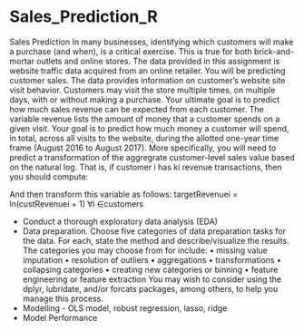 # Sales_Prediction_R


Sales Prediction
In many businesses, identifying which customers will make a purchase (and when), is a critical exercise.
This is true for both brick-and-mortar outlets and online stores. The data provided in this assignment
is website traffic data acquired from an online retailer. You will be predicting customer sales.
The data provides information on customer’s website site visit behavior. Customers may visit the store
multiple times, on multiple days, with or without making a purchase.
Your ultimate goal is to predict how much sales revenue can be expected from each customer. The
variable revenue lists the amount of money that a customer spends on a given visit. Your goal is to
predict how much money a customer will spend, in total, across all visits to the website, during the
allotted one-year time frame (August 2016 to August 2017).
More specifically, you will need to predict a transformation of the aggregrate customer-level sales value
based on the natural log. That is, if customer i has ki revenue transactions, then you should compute:

And then transform this variable as follows:
targetRevenuei = ln(custRevenuei + 1) ∀i ∈customers
- Conduct a thorough exploratory data analysis (EDA) 
- Data preparation. Choose five categories of data preparation tasks for the data. For
each, state the method and describe/visualize the results. The categories you may choose from for
include:
• missing value imputation
• resolution of outliers
• aggregations
• transformations
• collapsing categories
• creating new categories or binning
• feature engineering or feature extraction
You may wish to consider using the dplyr, lubridate, and/or forcats packages, among others,
to help you manage this process.
- Modelling - OLS model, robust regression, lasso, ridge
- Model Performance 
